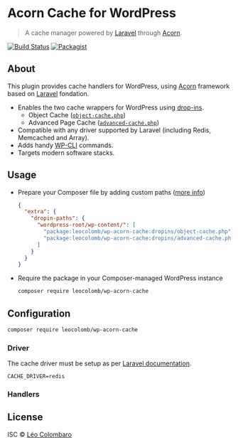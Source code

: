 # Acorn Cache for WordPress

> A cache manager powered by [Laravel](https://laravel.com/) through [Acorn](https://roots.io/acorn/).  

[![Build Status](https://github.com/LeoColomb/wp-acorn-cache/workflows/PHP%20CI/badge.svg)](https://github.com/LeoColomb/wp-acorn-cache/actions?query=workflow%3APHP%20CI)
[![Packagist](https://img.shields.io/packagist/v/LeoColomb/wp-acorn-cache.svg)](https://packagist.org/packages/LeoColomb/wp-acorn-cache)

## About

This plugin provides cache handlers for WordPress, using [Acorn](https://roots.io/acorn/) framework
based on [Laravel](https://laravel.com/) fondation.

* Enables the two cache wrappers for WordPress using [drop-ins](https://developer.wordpress.org/reference/functions/_get_dropins/).
  * Object Cache ([`object-cache.php`](dropins/object-cache.php))
  * Advanced Page Cache ([`advanced-cache.php`](dropins/advanced-cache.php))
* Compatible with any driver supported by Laravel (including Redis, Memcached and Array).
* Adds handy [WP-CLI](https://wp-cli.org/) commands.
* Targets modern software stacks.


## Usage

* Prepare your Composer file by adding custom paths ([more info](https://github.com/Koodimonni/Composer-Dropin-Installer#readme))
  ```json
  {
    "extra": {
      "dropin-paths": {
        "wordpress-root/wp-content/": [
          "package:leocolomb/wp-acorn-cache:dropins/object-cache.php",
          "package:leocolomb/wp-acorn-cache:dropins/advanced-cache.php"
        ]
      }
    }
  }
  ```

* Require the package in your Composer-managed WordPress instance
  ```bash
  composer require leocolomb/wp-acorn-cache
  ```

## Configuration

```bash
composer require leocolomb/wp-acorn-cache
```

### Driver

The cache driver must be setup as per [Laravel documentation](https://laravel.com/docs/cache#configuration).

```dotenv
CACHE_DRIVER=redis
```

### Handlers

## License

ISC © [Léo Colombaro](https://colombaro.fr)
